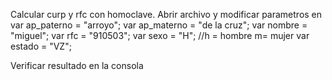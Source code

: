 Calcular curp y rfc con homoclave.
Abrir archivo y modificar parametros en <script></script>
var ap_paterno = "arroyo";
var ap_materno = "de la cruz";
var nombre = "miguel";
var rfc = "910503";
var sexo = "H";  //h =  hombre  m= mujer
var estado = "VZ";

Verificar resultado en la consola 
